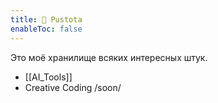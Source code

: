 ```yaml
---
title: 🐘 Pustota
enableToc: false
---
```


Это моё хранилище всяких интересных штук.

- [[AI_Tools]]
- Creative Coding /soon/


